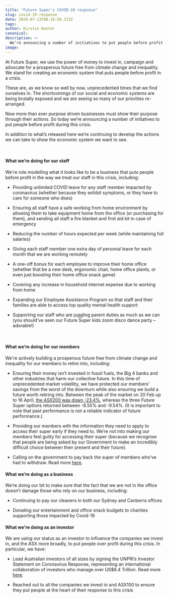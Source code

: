```yaml
---
title: "Future Super's COVID-19 response"
slug: covid-19-response
date: 2020-07-13T08:16:58.372Z
tags:
author: Kirstin Hunter
canonical:
description: >-
  We’re announcing a number of initiatives to put people before profit during this crisis.
image:
---
```


At Future Super, we use the power of money to invest in, campaign and advocate for a prosperous future free from climate change and inequality. We stand for creating an economic system that puts people before profit in a crisis.

These are, as we know so well by now, unprecedented times that we find ourselves in. The shortcomings of our social and economic systems are being brutally exposed and we are seeing so many of our priorities re-arranged.

Now more than ever purpose driven businesses must show their purpose through their actions. So today we’re announcing a number of initiatives to put people before profit during this crisis.

In addition to what’s released here we’re continuing to develop the actions we can take to show the economic system we want to see.**‍**

‍

#### **What we’re doing for our staff**‍

We're role modelling what it looks like to be a business that puts people before profit in the way we treat our staff in this crisis, including:

- Providing unlimited COVID leave for any staff member impacted by coronavirus (whether because they exhibit symptoms, or they have to care for someone who does)

- Ensuring all staff have a safe working from home environment by allowing them to take equipment home from the office (or purchasing for them), and sending all staff a fire blanket and first aid kit in case of emergency

- Reducing the number of hours expected per week (while maintaining full salaries)

- Giving each staff member one extra day of personal leave for each month that we are working remotely

- A one-off bonus for each employee to improve their home office (whether that be a new desk, ergonomic chair, home office plants, or even just boosting their home office snack game)

- Covering any increase in household internet expense due to working from home

- Expanding our Employee Assistance Program so that staff and their families are able to access top quality mental health support

- Supporting our staff who are juggling parent duties as much as we can (you should've seen our Future Super kids zoom disco dance party – adorable!)**‍**

‍

#### **What we’re doing for our members**

We're actively building a prosperous future free from climate change and inequality for our members to retire into, including:

- Ensuring their money isn’t invested in fossil fuels, the Big 4 banks and other industries that harm our collective future. In this time of unprecedented market volatility, we have protected our members’ savings from the worst of the downturn while also ensuring we build a future worth retiring into. Between the peak of the market on 20 Feb up to 16 April, [the ASX200 was down -23.4%](https://au.spindices.com/indices/equity/sp-asx-200), whereas the three Future Super options returned between -8.55% and -9.54%. (It is important to note that past performance is not a reliable indicator of future performance.)

- Providing our members with the information they need to apply to access their super early if they need to. We’re not into making our members feel guilty for accessing their super (because we recognise that people are being asked by our Government to make an incredibly difficult choice between their present and their future).

- Calling on the government to pay back the super of members who’ve had to withdraw. Read more [here](http://fundourfuturenow.com).

#### **What we’re doing as a business**

We’re doing our bit to make sure that the fact that we are not in the office doesn’t damage those who rely on our business, including:

- Continuing to pay our cleaners in both our Sydney and Canberra offices

- Donating our entertainment and office snack budgets to charities supporting those impacted by Covid-19

#### **What we're doing as an investor**

We are using our status as an investor to influence the companies we invest in, and the ASX more broadly, to put people over profit during this crisis. In particular, we have:

- Lead Australian investors of all sizes by signing the UNPRI’s Investor Statement on Coronavirus Response, representing an international collaboration of investors who manage over US$6.4 Trillion. Read more [here](https://www.facebook.com/myfuturesuper/photos/a.797187493665912/3098636270187678/).

- Reached out to all the companies we invest in and ASX100 to ensure they put people at the heart of their response to this crisis

‍

